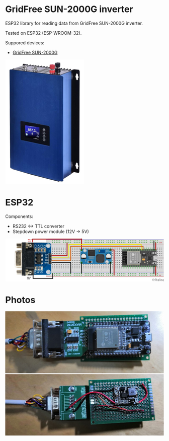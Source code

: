 # GridFree SUN-2000G inverter
ESP32 library for reading data from GridFree SUN-2000G inverter.

Tested on ESP32 (ESP-WROOM-32).

Suppored devices:
* [GridFree SUN-2000G](https://shop.gwl.eu/GridFree-Inverters/GridFree-AC-Inverter-with-limiter-2kW-SUN-2000G-45-90V.html)


![GridFree SUN-2000G](img/GF2000.png)

# ESP32
Components:
- RS232 <-> TTL converter
- Stepdown power module (12V -> 5V)

![GridFree SUN-2000G](img/schema.png)


# Photos
![photo2 ](img/img2.jpg)
![photo 1](img/img1.jpg)